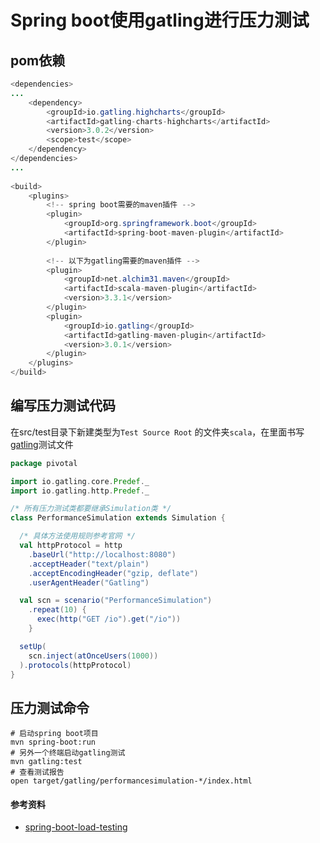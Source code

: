# Spring boot使用gatling进行压力测试

## pom依赖

```java
<dependencies>
...
	<dependency>
		<groupId>io.gatling.highcharts</groupId>
		<artifactId>gatling-charts-highcharts</artifactId>
		<version>3.0.2</version>
		<scope>test</scope>
	</dependency>
</dependencies>
...
    
<build>
	<plugins>
		<!-- spring boot需要的maven插件 -->
		<plugin>
			<groupId>org.springframework.boot</groupId>
			<artifactId>spring-boot-maven-plugin</artifactId>
		</plugin>
		
		<!-- 以下为gatling需要的maven插件 -->
		<plugin>
			<groupId>net.alchim31.maven</groupId>
			<artifactId>scala-maven-plugin</artifactId>
			<version>3.3.1</version>
 		</plugin>
		<plugin>
			<groupId>io.gatling</groupId>
			<artifactId>gatling-maven-plugin</artifactId>
			<version>3.0.1</version>
		</plugin>
	</plugins>
</build>
```



## 编写压力测试代码

在src/test目录下新建类型为`Test Source Root` 的文件夹`scala`，在里面书写[gatling](https://gatling.io/docs/3.0/)测试文件

```scala
package pivotal

import io.gatling.core.Predef._
import io.gatling.http.Predef._

/* 所有压力测试类都要继承Simulation类 */
class PerformanceSimulation extends Simulation {

  /* 具体方法使用规则参考官网 */
  val httpProtocol = http
    .baseUrl("http://localhost:8080")
    .acceptHeader("text/plain")
    .acceptEncodingHeader("gzip, deflate")
    .userAgentHeader("Gatling")

  val scn = scenario("PerformanceSimulation")
    .repeat(10) {
      exec(http("GET /io").get("/io"))
    }

  setUp(
    scn.inject(atOnceUsers(1000))
  ).protocols(httpProtocol)
}
```



## 压力测试命令

```shell
# 启动spring boot项目
mvn spring-boot:run
# 另外一个终端启动gatling测试
mvn gatling:test
# 查看测试报告
open target/gatling/performancesimulation-*/index.html
```



#### 参考资料

* [spring-boot-load-testing](https://github.com/geoffwa/spring-boot-load-testing)